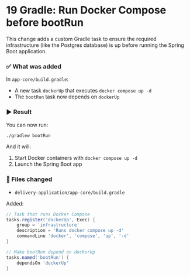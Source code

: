 # 19 Gradle: Run Docker Compose before bootRun

This change adds a custom Gradle task to ensure the required infrastructure (like the Postgres database) is up before running the Spring Boot application.

### ✅ What was added

In `app-core/build.gradle`:
- A new task `dockerUp` that executes `docker compose up -d`
- The `bootRun` task now depends on `dockerUp`

### ▶️ Result

You can now run:

```bash
./gradlew bootRun
```

And it will:
1. Start Docker containers with `docker compose up -d`
2. Launch the Spring Boot app

### 📁 Files changed
- `delivery-application/app-core/build.gradle`

Added:

```groovy
// Task that runs Docker Compose
tasks.register('dockerUp', Exec) {
    group = 'infrastructure'
    description = 'Runs docker compose up -d'
    commandLine 'docker', 'compose', 'up', '-d'
}

// Make bootRun depend on dockerUp
tasks.named('bootRun') {
    dependsOn 'dockerUp'
}
```

